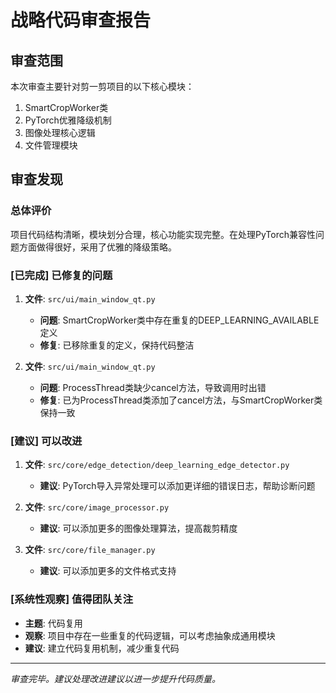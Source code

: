 # 战略代码审查报告

## 审查范围
本次审查主要针对剪一剪项目的以下核心模块：
1. SmartCropWorker类
2. PyTorch优雅降级机制
3. 图像处理核心逻辑
4. 文件管理模块

## 审查发现

### 总体评价
项目代码结构清晰，模块划分合理，核心功能实现完整。在处理PyTorch兼容性问题方面做得很好，采用了优雅的降级策略。

### [已完成] 已修复的问题

1.  **文件**: `src/ui/main_window_qt.py`
    - **问题**: SmartCropWorker类中存在重复的DEEP_LEARNING_AVAILABLE定义
    - **修复**: 已移除重复的定义，保持代码整洁

2.  **文件**: `src/ui/main_window_qt.py`
    - **问题**: ProcessThread类缺少cancel方法，导致调用时出错
    - **修复**: 已为ProcessThread类添加了cancel方法，与SmartCropWorker类保持一致

### [建议] 可以改进

1.  **文件**: `src/core/edge_detection/deep_learning_edge_detector.py`
    - **建议**: PyTorch导入异常处理可以添加更详细的错误日志，帮助诊断问题

2.  **文件**: `src/core/image_processor.py`
    - **建议**: 可以添加更多的图像处理算法，提高裁剪精度

3.  **文件**: `src/core/file_manager.py`
    - **建议**: 可以添加更多的文件格式支持

### [系统性观察] 值得团队关注

- **主题**: 代码复用
- **观察**: 项目中存在一些重复的代码逻辑，可以考虑抽象成通用模块
- **建议**: 建立代码复用机制，减少重复代码

---
*审查完毕。建议处理改进建议以进一步提升代码质量。*